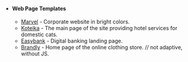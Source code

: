 - #### Web Page Templates #### 
  - [Marvel](https://authorskoy.github.io/Marvel/ "Corporate website in bright colors.") - Corporate website in bright colors.
  - [Koteika](https://authorskoy.github.io/Koteika/ "The main page of the site providing hotel services for domestic cats.") - The main page of the site providing hotel services for domestic cats.
  - [Easybank](https://authorskoy.github.io/Easybank/ "Digital banking landing page.") - Digital banking landing page.
  - [Brandly](https://authorskoy.github.io/Brandly/ "Home page of the online clothing store.") - Home page of the online clothing store. // not adaptive, without JS.
